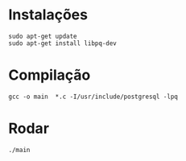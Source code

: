 # Instalações

```
sudo apt-get update
sudo apt-get install libpq-dev
```

# Compilação 

```
gcc -o main  *.c -I/usr/include/postgresql -lpq
```

# Rodar 
```
./main
```